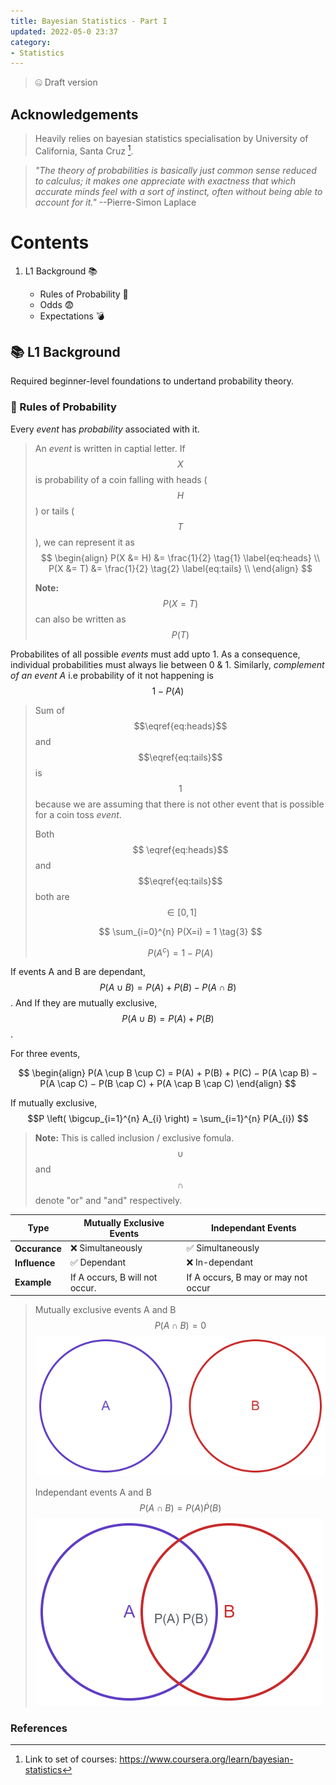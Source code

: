 ```yaml
---
title: Bayesian Statistics - Part I
updated: 2022-05-0 23:37
category: 
- Statistics
---
```


> 🤐 Draft version

## Acknowledgements

> Heavily relies on bayesian statistics specialisation by University of California, Santa Cruz [^1].

>  *"The theory of probabilities is basically just common sense reduced to calculus; it makes one appreciate with exactness that which accurate minds feel with a sort of instinct, often without being able to account for it."* --Pierre-Simon Laplace

<div class="divider"></div>

# Contents

1. L1 Background 📚

    - Rules of Probability 📐
    - Odds 😨
    - Expectations 💣


<div class="divider"></div>


## 📚 L1 Background

Required beginner-level foundations to undertand probability theory.

### 📐 Rules of Probability

Every *event* has *probability* associated with it.

> An *event* is written in captial letter. If $$X$$ is probability of a coin falling with heads ($$H$$) or tails ($$T$$), we can represent it as
> $$
> \begin{align}
> P(X  &= H) &= \frac{1}{2} \tag{1} \label{eq:heads} \\
> P(X  &= T) &= \frac{1}{2} \tag{2} \label{eq:tails} \\
> \end{align}
> $$
>
> **Note:** $$P(X=T)$$ can also be written as $$P(T)$$

Probabilites of all possible *events* must add upto 1. As a consequence, individual probabilities must always lie between 0 & 1. Similarly, *complement of an event A* i.e probability of it not happening is $$1 - P(A)$$

> Sum of $$\eqref{eq:heads}$$ and $$\eqref{eq:tails}$$ is $$1$$ because we are assuming that there is not other event that is possible for a coin toss *event*.
> 
> Both $$ \eqref{eq:heads}$$ and $$\eqref{eq:tails}$$ both are $$\in [0, 1]$$
> 
> $$ \sum_{i=0}^{n} P(X=i) = 1 \tag{3} $$
> 
> $$ P(A^{c}) = 1 - P(A) \tag{4} $$

If events A and B are dependant, $$P(A\cup B) = P(A) + P(B) - P(A\cap B)$$. And If they are mutually exclusive, $$P(A\cup B) = P(A) + P(B)$$. 

For three events, 

$$
\begin{align}
P(A \cup B \cup C) = P(A) + P(B) + P(C) − P(A \cap B) − P(A \cap C) − P(B \cap C) + P(A \cap B \cap C)
\end{align}
$$

If mutually exclusive, $$P \left( \bigcup_{i=1}^{n} A_{i} \right) = \sum_{i=1}^{n} P(A_{i}) $$

> **Note:** This is called inclusion / exclusive fomula. $$\cup$$ and $$\cap$$ denote "or" and "and" respectively.

**Type** | **Mutually Exclusive Events** | **Independant Events** 
--- | --- | ---
**Occurance** | ❌ Simultaneously | ✅ Simultaneously
**Influence** | ✅ Dependant | ❌ In-dependant |
**Example** | If A occurs, B will not occur. | If A occurs, B may or may not occur 

> Mutually exclusive events A and B 
> $$P(A\cap B) = 0$$ 
> ![mute](assets/blogs/bstats/mut-exclusive.png) 
>
> Independant events A and B
> $$P(A\cap B) = P(A)\dot P(B)$$
> ![indep](assets/blogs/bstats/indep.png)

<div class="divider"></div>

### References

[^1]: Link to set of courses: https://www.coursera.org/learn/bayesian-statistics